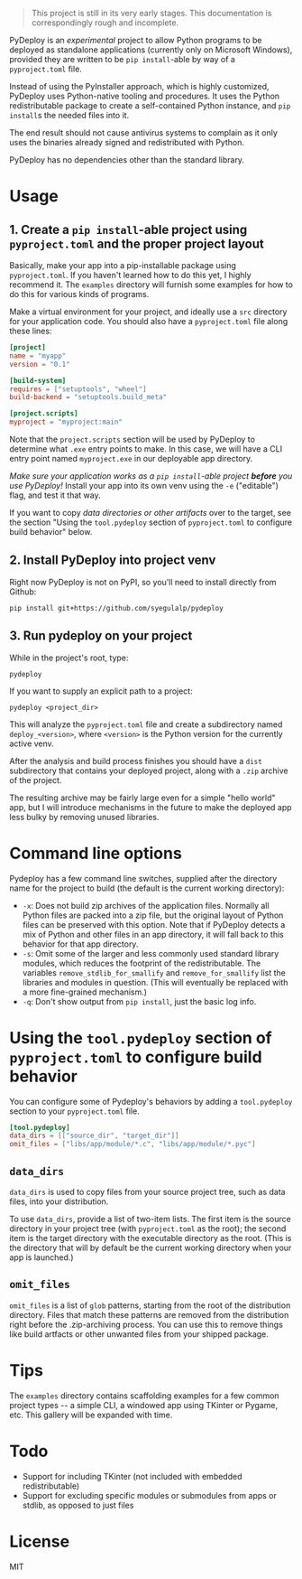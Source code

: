 > This project is still in its very early stages. This documentation is correspondingly rough and incomplete.

PyDeploy is an *experimental* project to allow Python programs to be deployed as standalone applications (currently only on Microsoft Windows), provided they are written to be `pip install`-able by way of a `pyproject.toml` file.

Instead of using the PyInstaller approach, which is highly customized, PyDeploy uses Python-native tooling and procedures. It uses the Python redistributable package to create a self-contained Python instance, and `pip install`s the needed files into it.

The end result should not cause antivirus systems to complain as it only uses the binaries already signed and redistributed with Python.

PyDeploy has no dependencies other than the standard library.

# Usage

## 1. Create a `pip install`-able project using `pyproject.toml` and the proper project layout

Basically, make your app into a pip-installable package using `pyproject.toml`. If you haven't learned how to do this yet, I highly recommend it. The `examples` directory will furnish some examples for how to do this for various kinds of programs.

Make a virtual environment for your project, and ideally use a `src` directory for your application code. You should also have a `pyproject.toml` file along these lines:

```toml
[project]
name = "myapp"
version = "0.1"

[build-system]
requires = ["setuptools", "wheel"]
build-backend = "setuptools.build_meta"

[project.scripts]
myproject = "myproject:main"
```

Note that the `project.scripts` section will be used by PyDeploy to determine what `.exe` entry points to make. In this case, we will have a CLI entry point named `myproject.exe` in our deployable app directory.

*Make sure your application works as a `pip install`-able project **before** you use PyDeploy!* Install your app into its own venv using the `-e` ("editable") flag, and test it that way.

If you want to copy *data directories or other artifacts* over to the target, see the section "Using the `tool.pydeploy` section of `pyproject.toml` to configure build behavior" below.


## 2. Install PyDeploy into project venv

Right now PyDeploy is not on PyPI, so you'll need to install directly from Github:

`pip install git+https://github.com/syegulalp/pydeploy`

## 3. Run pydeploy on your project

While in the project's root, type:

`pydeploy`

If you want to supply an explicit path to a project:

`pydeploy <project_dir>`

This will analyze the `pyproject.toml` file and create a subdirectory named `deploy_<version>`, where `<version>` is the Python version for the currently active venv.

After the analysis and build process finishes you should have a `dist` subdirectory that contains your deployed project, along with a `.zip` archive of the project.

The resulting archive may be fairly large even for a simple "hello world" app, but I will introduce mechanisms in the future to make the deployed app less bulky by removing unused libraries.

# Command line options

Pydeploy has a few command line switches, supplied after the directory name for the project to build (the default is the current working directory):

* `-x`: Does not build zip archives of the application files. Normally all Python files are packed into a zip file, but the original layout of Python files can be preserved with this option. Note that if PyDeploy detects a mix of Python and other files in an app directory, it will fall back to this behavior for that app directory.
* `-s`: Omit some of the larger and less commonly used standard library modules, which reduces the footprint of the redistributable. The variables `remove_stdlib_for_smallify` and `remove_for_smallify` list the libraries and modules in question. (This will eventually be replaced with a more fine-grained mechanism.)
* `-q`: Don't show output from `pip install`, just the basic log info.

# Using the `tool.pydeploy` section of `pyproject.toml` to configure build behavior

You can configure some of Pydeploy's behaviors by adding a `tool.pydeploy` section to your `pyproject.toml` file.

```toml
[tool.pydeploy]
data_dirs = [["source_dir", "target_dir"]]
omit_files = ["libs/app/module/*.c", "libs/app/module/*.pyc"]
```

## `data_dirs`

`data_dirs` is used to copy files from your source project tree, such as data files, into your distribution.

To use `data_dirs`, provide a list of two-item lists. The first item is the source directory in your project tree (with `pyproject.toml` as the root); the second item is the target directory with the executable directory as the root. (This is the directory that will by default be the current working directory when your app is launched.)

## `omit_files`

`omit_files` is a list of `glob` patterns, starting from the root of the distribution directory. Files that match these patterns are removed from the distribution right before the .zip-archiving process. You can use this to remove things like build artfacts or other unwanted files from your shipped package.

# Tips

The `examples` directory contains scaffolding examples for a few common project types -- a simple CLI, a windowed app using TKinter or Pygame, etc. This gallery will be expanded with time.

# Todo

* Support for including TKinter (not included with embedded redistributable)
* Support for excluding specific modules or submodules from apps or stdlib, as opposed to just files

# License

MIT